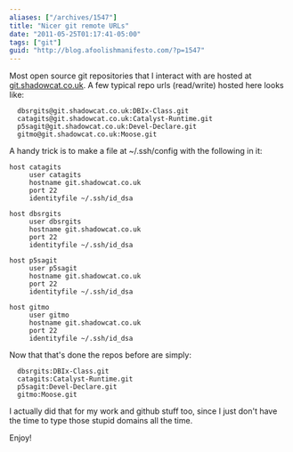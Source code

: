 ```yaml
---
aliases: ["/archives/1547"]
title: "Nicer git remote URLs"
date: "2011-05-25T01:17:41-05:00"
tags: ["git"]
guid: "http://blog.afoolishmanifesto.com/?p=1547"
---
```

Most open source git repositories that I interact with are hosted at [git.shadowcat.co.uk](http://git.shadowcat.co.uk). A few typical repo urls (read/write) hosted here looks like:

      dbsrgits@git.shadowcat.co.uk:DBIx-Class.git
      catagits@git.shadowcat.co.uk:Catalyst-Runtime.git
      p5sagit@git.shadowcat.co.uk:Devel-Declare.git
      gitmo@git.shadowcat.co.uk:Moose.git

A handy trick is to make a file at ~/.ssh/config with the following in it:

    host catagits
         user catagits
         hostname git.shadowcat.co.uk
         port 22
         identityfile ~/.ssh/id_dsa

    host dbsrgits
         user dbsrgits
         hostname git.shadowcat.co.uk
         port 22
         identityfile ~/.ssh/id_dsa

    host p5sagit
         user p5sagit
         hostname git.shadowcat.co.uk
         port 22
         identityfile ~/.ssh/id_dsa

    host gitmo
         user gitmo
         hostname git.shadowcat.co.uk
         port 22
         identityfile ~/.ssh/id_dsa

Now that that's done the repos before are simply:

      dbsrgits:DBIx-Class.git
      catagits:Catalyst-Runtime.git
      p5sagit:Devel-Declare.git
      gitmo:Moose.git

I actually did that for my work and github stuff too, since I just don't have the time to type those stupid domains all the time.

Enjoy!

